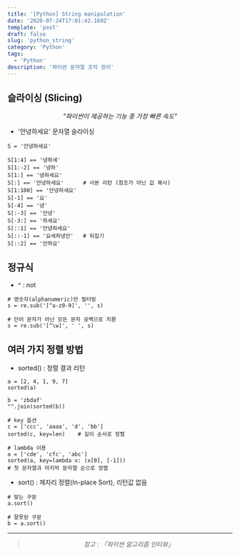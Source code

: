 ```yaml
---
title: '[Python] String manipulation'
date: '2020-07-24T17:01:42.169Z'
template: 'post'
draft: false
slug: 'python_string'
category: 'Python'
tags:
  - 'Python'
description: '파이썬 문자열 조작 정리'
---
```


## 슬라이싱 (Slicing)

<center><i>"파이썬이 제공하는 기능 중 가장 빠른 속도"</i></center>

- '안녕하세요' 문자열 슬라이싱

```{.python}
S = '안녕하세요'

S[1:4] == '녕하세'
S[1:-2] == '녕하'
S[1:] == '녕하세요'
S[:] == '안녕하세요'      # 사본 리턴 (참조가 아닌 값 복사)
S[1:100] == '안녕하세요'
S[-1] == '요'
S[-4] == '녕'
S[:-3] == '안녕'
S[-3:] == '하세요'
S[::1] == '안녕하세요'
S[::-1] == '요세하녕안'   # 뒤집기
S[::2] == '안하요'
```

## 정규식

- ^ : not

```{.python}
# 영숫자(alphanumeric)만 필터링
s = re.sub('[^a-z0-9]', '', s)

# 단어 문자가 아닌 모든 문자 공백으로 치환
s = re.sub('[^\w]', ' ', s)
```

## 여러 가지 정렬 방법

- sorted() : 정렬 결과 리턴

```{.python}
a = [2, 4, 1, 9, 7]
sorted(a)

b = 'zbdaf'
"".join(sorted(b))

# key 옵션
c = ['ccc', 'aaaa', 'd', 'bb']
sorted(c, key=len)    # 길이 순서로 정렬

# lambda 이용
a = ['cde', 'cfc', 'abc']
sorted(a, key=lambda x: (x[0], [-1]))
# 첫 문자열과 마지막 문자열 순으로 정렬
```

- sort() : 제자리 정렬(In-place Sort), 리턴값 없음

```{.python}
# 맞는 구문
a.sort()

# 잘못된 구문
b = a.sort()
```

<hr>

> <center><i>참고 : 「파이썬 알고리즘 인터뷰」</i></center>
